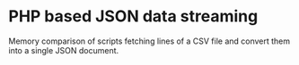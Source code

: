 # PHP based JSON data streaming

Memory comparison of scripts fetching lines of a CSV file and convert them into a single JSON document.